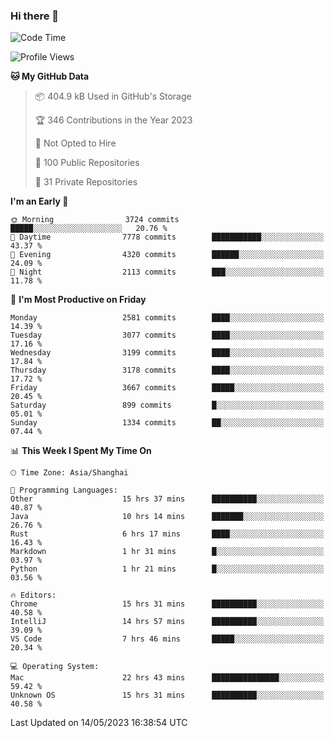 ### Hi there 👋

<!--
**qbosen/qbosen** is a ✨ _special_ ✨ repository because its `README.md` (this file) appears on your GitHub profile.

Here are some ideas to get you started:

- 🔭 I’m currently working on ...
- 🌱 I’m currently learning ...
- 👯 I’m looking to collaborate on ...
- 🤔 I’m looking for help with ...
- 💬 Ask me about ...
- 📫 How to reach me: ...
- 😄 Pronouns: ...
- ⚡ Fun fact: ...
-->

<!--START_SECTION:waka-->
![Code Time](http://img.shields.io/badge/Code%20Time-2%2C010%20hrs%2051%20mins-blue)

![Profile Views](http://img.shields.io/badge/Profile%20Views-0-blue)

**🐱 My GitHub Data** 

> 📦 404.9 kB Used in GitHub's Storage 
 > 
> 🏆 346 Contributions in the Year 2023
 > 
> 🚫 Not Opted to Hire
 > 
> 📜 100 Public Repositories 
 > 
> 🔑 31 Private Repositories 
 > 
**I'm an Early 🐤** 

```text
🌞 Morning                3724 commits        █████░░░░░░░░░░░░░░░░░░░░   20.76 % 
🌆 Daytime                7778 commits        ███████████░░░░░░░░░░░░░░   43.37 % 
🌃 Evening                4320 commits        ██████░░░░░░░░░░░░░░░░░░░   24.09 % 
🌙 Night                  2113 commits        ███░░░░░░░░░░░░░░░░░░░░░░   11.78 % 
```
📅 **I'm Most Productive on Friday** 

```text
Monday                   2581 commits        ████░░░░░░░░░░░░░░░░░░░░░   14.39 % 
Tuesday                  3077 commits        ████░░░░░░░░░░░░░░░░░░░░░   17.16 % 
Wednesday                3199 commits        ████░░░░░░░░░░░░░░░░░░░░░   17.84 % 
Thursday                 3178 commits        ████░░░░░░░░░░░░░░░░░░░░░   17.72 % 
Friday                   3667 commits        █████░░░░░░░░░░░░░░░░░░░░   20.45 % 
Saturday                 899 commits         █░░░░░░░░░░░░░░░░░░░░░░░░   05.01 % 
Sunday                   1334 commits        ██░░░░░░░░░░░░░░░░░░░░░░░   07.44 % 
```


📊 **This Week I Spent My Time On** 

```text
🕑︎ Time Zone: Asia/Shanghai

💬 Programming Languages: 
Other                    15 hrs 37 mins      ██████████░░░░░░░░░░░░░░░   40.87 % 
Java                     10 hrs 14 mins      ███████░░░░░░░░░░░░░░░░░░   26.76 % 
Rust                     6 hrs 17 mins       ████░░░░░░░░░░░░░░░░░░░░░   16.43 % 
Markdown                 1 hr 31 mins        █░░░░░░░░░░░░░░░░░░░░░░░░   03.97 % 
Python                   1 hr 21 mins        █░░░░░░░░░░░░░░░░░░░░░░░░   03.56 % 

🔥 Editors: 
Chrome                   15 hrs 31 mins      ██████████░░░░░░░░░░░░░░░   40.58 % 
IntelliJ                 14 hrs 57 mins      ██████████░░░░░░░░░░░░░░░   39.09 % 
VS Code                  7 hrs 46 mins       █████░░░░░░░░░░░░░░░░░░░░   20.34 % 

💻 Operating System: 
Mac                      22 hrs 43 mins      ███████████████░░░░░░░░░░   59.42 % 
Unknown OS               15 hrs 31 mins      ██████████░░░░░░░░░░░░░░░   40.58 % 
```


 Last Updated on 14/05/2023 16:38:54 UTC
<!--END_SECTION:waka-->
